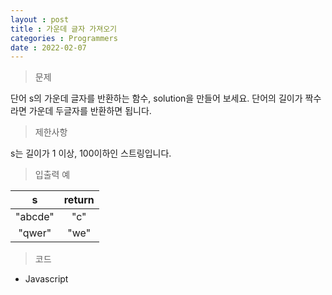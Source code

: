 ```yaml
---
layout : post
title : 가운데 글자 가져오기
categories : Programmers
date : 2022-02-07
---
```

> 문제<br>

단어 s의 가운데 글자를 반환하는 함수, solution을 만들어 보세요.
단어의 길이가 짝수라면 가운데 두글자를 반환하면 됩니다.

> 제한사항<br>

s는 길이가 1 이상, 100이하인 스트링입니다.

> 입출력 예<br>

|s|return|
|:--:|:--:|
|"abcde"|"c"|
|"qwer"|"we"|

> 코드
* Javascript

<script src="https://gist.github.com/kwontaehoon/fd3371c0089af30ae1051ef8019dc677.js"></script>